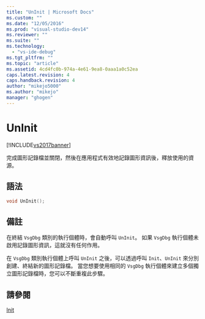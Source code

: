 ```yaml
---
title: "UnInit | Microsoft Docs"
ms.custom: ""
ms.date: "12/05/2016"
ms.prod: "visual-studio-dev14"
ms.reviewer: ""
ms.suite: ""
ms.technology: 
  - "vs-ide-debug"
ms.tgt_pltfrm: ""
ms.topic: "article"
ms.assetid: 4cd4fc0b-974a-4e61-9ea8-0aaa1a0c52ea
caps.latest.revision: 4
caps.handback.revision: 4
author: "mikejo5000"
ms.author: "mikejo"
manager: "ghogen"
---
```

# UnInit
[!INCLUDE[vs2017banner](../code-quality/includes/vs2017banner.md)]

完成圖形記錄檔並關閉，然後在應用程式有效地記錄圖形資訊後，釋放使用的資源。  
  
## 語法  
  
```cpp  
void UnInit();  
```  
  
## 備註  
 在終結 `VsgDbg` 類別的執行個體時，會自動呼叫 `UnInit`。  如果 `VsgDbg` 執行個體未啟用記錄圖形資訊，這就沒有任何作用。  
  
 在 `VsgDbg` 類別執行個體上呼叫 `UnInit` 之後，可以透過呼叫 `Init`、`UnInit` 來分別創建、終結新的圖形記錄檔。  當您想要使用相同的 `VsgDbg` 執行個體來建立多個獨立圖形記錄檔時，您可以不斷重複此步驟。  
  
## 請參閱  
 [Init](../debugger/init.md)